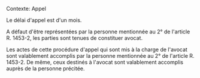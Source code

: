 Contexte: Appel

Le délai d'appel est d'un mois.

A défaut d'être représentées par la personne mentionnée au 2° de l'article R. 1453-2, les parties sont tenues de constituer avocat.

Les actes de cette procédure d'appel qui sont mis à la charge de l'avocat sont valablement accomplis par la personne mentionnée au 2° de l'article R. 1453-2. De même, ceux destinés à l'avocat sont valablement accomplis auprès de la personne précitée.